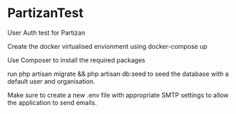 # PartizanTest
User Auth test for Partizan


Create the docker virtualised envionment using docker-compose up

Use Composer to install the required packages

run php artisan migrate && php artisan db:seed to seed the database with a default user and organisation.

Make sure to create a new .env file with appropriate SMTP settings to allow the application to send emails.
